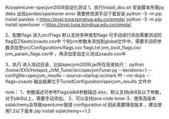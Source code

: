 #zxopentuner-specjvm2008自动化测试
1、执行install_dou.sh 安装脚本所需py debs
出现pandas/opentuner error 需要修改源手动下载安装
python -3 -m pip install pandas -i https://pypi.tuna.tsinghua.edu.cn/simple/
python -3 -m pip install opentuner -i https://pypi.tuna.tsinghua.edu.cn/simple/

2、配置flags
进入src/Flags 默认支持多种类型flags 可手动进行添加需要测试的flag在ZXauto/zxauto.csv中
个别jvm参数未添加到global文件中，需要手动将参数添加至src/Configurations/flags.csv flags.txt jvm_bool_flags.csv jvm_param_flags.csv中 ，再添加至自定义测试zxauto.csv中

3、执行
进入测试目录，比如specjvm2008.jar所在目录执行：
python /home/XXX/Hotspot_JVM_Tuner/src/specjvmTuner.py  --iterations=1  --configfile=specjvm_results --source=startup.scimark.fft --no-dups --flags=zxauto
输出结果位于TunedConfiguration/specjvm_results 文件中

note：
1、参数描述可参考Flags/jdk8参数描述.xlsx，默认支持jdk8及以下参数，对于jdk8以上，需要手动添加。
2、可以支持java code tuner
3、使用高版本sqlalchemy会导致opentuner报错 configuration.id 因此需要降低版本 ，建议使用1.2以下版本
pip install  sqlalchemy==1.2
